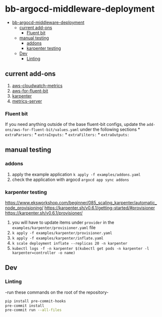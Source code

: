 # bb-argocd-middleware-deployment

- [bb-argocd-middleware-deployment](#bb-argocd-middleware-deployment)
  - [current add-ons](#current-add-ons)
    - [Fluent bit](#fluent-bit)
  - [manual testing](#manual-testing)
    - [addons](#addons)
    - [karpenter testing](#karpenter-testing)
  - [Dev](#dev)
    - [Linting](#linting)

## current add-ons

1. [aws-cloudwatch-metrics](https://aws.github.io/eks-charts)
1. [aws-for-fluent-bit](https://aws.github.io/eks-charts)
1. [karpenter](https://charts.karpenter.sh)
1. [metrics-server](https://kubernetes-sigs.github.io/metrics-server)

### Fluent bit

If you need anything outside of the base fluent-bit configs, update the `add-ons/aws-for-fluent-bit/values.yaml` under the following sections
    * `extraParsers:`
    * `extraInputs:`
    * `extraFilters:`
    * `extraOutputs:`

## manual testing

### addons

1. apply the example application `k apply -f examples/addons.yaml`
1. check the application with argocd `argocd app sync addons`

### karpenter testing

<https://www.eksworkshop.com/beginner/085_scaling_karpenter/automatic_node_provisioning/>
<https://karpenter.sh/v0.6.1/getting-started/#provisioner>
<https://karpenter.sh/v0.6.1/provisioner/>

1. you will have to update items under `provider` in the `examples/karpenter/provisioner.yaml` file
1. `k apply -f examples/karpenter/provisioner.yaml`
1. `k apply -f examples/karpenter/inflate.yaml`
1. `k scale deployment inflate --replicas 20 -n karpenter`
1. `kubectl logs -f -n karpenter $(kubectl get pods -n karpenter -l karpenter=controller -o name)`

## Dev

### Linting

-run these commands on the root of the repository-

```bash
pip install pre-commit-hooks
pre-commit install
pre-commit run --all-files
```
